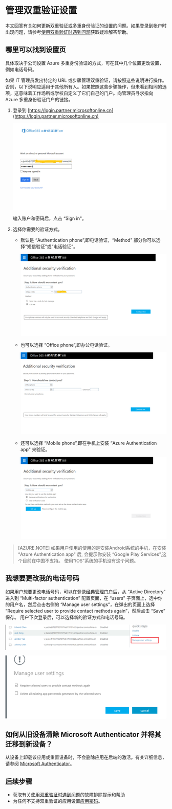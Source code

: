 <properties
    pageTitle="管理双重验证设置 | Azure"
    description="管理如何使用 Azure 多重身份验证，包括更改联系信息或配置设备。"
    services="multi-factor-authentication"
    keywords="多重身份验证客户端, 身份验证问题, 相关性 ID"
    documentationcenter=""
    author="kgremban"
    manager="femila"
    editor="yossib" />
<tags
    ms.assetid="d3372d9a-9ad1-4609-bdcf-2c4ca9679a3b"
    ms.service="multi-factor-authentication"
    ms.workload="identity"
    ms.tgt_pltfrm="na"
    ms.devlang="na"
    ms.topic="article"
    ms.date="12/15/2016"
    wacn.date="02/20/2017"
    ms.author="kgremban" />  


# 管理双重验证设置
本文回答有关如何更新双重验证或多重身份验证的设置的问题。如果登录到帐户时出现问题，请参考[使用双重验证时遇到问题](/documentation/articles/multi-factor-authentication-end-user-troubleshoot/)获取疑难解答帮助。

## 哪里可以找到设置页
具体取决于公司设置 Azure 多重身份验证的方式，可在其中几个位置更改设置，例如电话号码。

如果 IT 管理员发出特定的 URL 或步骤管理双重验证，请按照这些说明进行操作。否则，以下说明应适用于其他所有人。如果按照这些步骤操作，但未看到相同的选项，这意味着工作场所或学校自定义了它们自己的门户。向管理员寻求指向 Azure 多重身份验证门户的链接。

1. 登录到 [https://login.partner.microsoftonline.cn](https://login.partner.microsoftonline.cn)

	![1](./media/multi-factor-authentication-end-user-manage/1.png)  

	输入账户和密码后，点击 “Sign in"。

2. 选择你需要的验证方式。

	- 默认是 “Authentication phone”,即电话验证，“Method” 部分你可以选择“短信验证”或“电话验证”。

		![2](./media/multi-factor-authentication-end-user-manage/2.png)  

	- 也可以选择 “Office phone”,即办公电话验证。

		![3](./media/multi-factor-authentication-end-user-manage/3.png)  

	- 还可以选择 “Mobile phone”,即在手机上安装 “Azure Authentication app" 来验证。

		![4](./media/multi-factor-authentication-end-user-manage/4.png)  

> [AZURE.NOTE] 如果用户使用的使用的是安装Android系统的手机，在安装 “Azure Authentication app" 后,
> 会提示你安装 “Google Play Services",这个目前在中国不支持。 使用“IOS”系统的手机没有这个问题。
> 

## 我想要更改我的电话号码

如果用户想要更改电话号码，可以在登录[经典管理门户](https://manage.windowsazure.cn)后，从 “Active Directory” 进入到 “Multi-factor authentication” 配置页面，在 “users" 子页面上，选中你的用户名，然后点击右侧的 “Manage user settings”，在弹出的页面上选择 “Require selected user to provide contact methods again”，然后点击 “Save” 保存。 用户下次登录后，可以选择新的验证方式和电话号码。

![5](./media/multi-factor-authentication-end-user-manage/5.png)  

![6](./media/multi-factor-authentication-end-user-manage/6.png)  

## 如何从旧设备清除 Microsoft Authenticator 并将其迁移到新设备？
从设备上卸载该应用或重置设备时，不会删除应用在后端的激活。有关详细信息，请参阅 [Microsoft Authenticator](/documentation/articles/microsoft-authenticator-app-how-to/)。

## 后续步骤
- 获取有关[使用双重验证时遇到问题](/documentation/articles/multi-factor-authentication-end-user-troubleshoot/)的故障排除提示和帮助
- 为任何不支持双重验证的应用设置[应用密码](/documentation/articles/multi-factor-authentication-end-user-app-passwords/)。

<!---HONumber=Mooncake_0213_2017-->
<!--Update_Description: link update-->